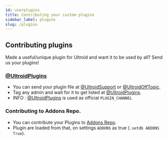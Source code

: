 ```yaml
---
id: userplugins
title: Contributing your custom plugins
sidebar_label: plugins
slug: /plugins
---
```


## Contributing plugins
Made a useful/unique plugin for Ultroid and want it to be used by all?
Send us your plugins!

### [@UltroidPlugins](https://t.me/UltroidPlugins)
   - You can send your plugin file at [@UltroidSupport](https://t.me/ultroidsupport) or [@UltroidOffTopic](https://t.me/UltroidOffTopic).
   - Tag any admin and wait for it to get listed at [@UltroidPlugins](https://t.me/ultroidplugins).
   - INFO : [@UltroidPlugins](https://t.me/Ultroidplugins) is used as official `PLUGIN_CHANNEL`

### Contributing to Addons Repo.
   - You can contribute your Plugins to [Addons Repo](https://github.com/TeamUltroid/UltroidAddons).
   - Plugin are loaded from that, on settings `ADDONS` as true (`.setdb ADDONS True`).
